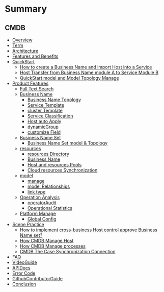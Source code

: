  # Summary 

 ## CMDB 
 * [Overview](UserGuide/Introduction/Overview.md) 
 * [Term](UserGuide/Term/Term.md) 
 * [Architecture](UserGuide/Architecture/Architecture.md) 
 * [Features and Benefits](UserGuide/Advantage/Advantages.md) 
 * [QuickStart]() 
    * [How to create a Business Name and import Host into a Service](UserGuide/QuickStart/case1.md) 
    * [Host Transfer from Business Name module A to Service Module B](UserGuide/QuickStart/case2.md) 
    * [QuickStart model and Model Topology Manage](UserGuide/QuickStart/case3.md) 
 * [Product Features]() 
    * [Full Text Search](UserGuide/Feature/Fulltext.md) 
    * [Business Name]() 
        * [Business Name Topology](UserGuide/Feature/BusinessTopology.md) 
        * [Service Template](UserGuide/Feature/ServiceTemp.md) 
        * [cluster Template](UserGuide/Feature/SetTemp.md) 
        * [Service Classification](UserGuide/Feature/ServiceType.md) 
        * [Host auto Apply](UserGuide/Feature/HostAuto.md) 
        * [dynamicGroup](UserGuide/Feature/CustomQuery.md) 
        * [customize Field](UserGuide/Feature/Customize.md) 
    * [Business Name Set]() 
        * [Business Name Set model & Topology](UserGuide/Feature/Business-set.md) 
    * [resources]() 
        * [resources Directory](UserGuide/Feature/Instance.md) 
        * [Business Name](UserGuide/Feature/BusinessManagement.md) 
        * [Host and resources Pools](UserGuide/Feature/ResourcePool.md) 
        * [Cloud resources Synchronization](UserGuide/Feature/CloudResource.md) 
    * [model]() 
        * [manage](UserGuide/Feature/Model.md) 
        * [model Relationships](UserGuide/Feature/ModelRelation.md) 
        * [link type](UserGuide/Feature/ModelRelationType.md) 
    * [Operation Analysis]() 
        * [operatorAudit](UserGuide/Feature/OperationalAudit.md) 
        * [Operational Statistics](UserGuide/Feature\Statistics.md) 
    * [Platform Manage]() 
        * [Global Config](UserGuide/Feature/global-settings.md) 
 * [Scene Practice]() 
    * [How to implement cross-business Host control approve Business Name set?](UserGuide/UserCase/Use-Business-set-to-cover-cross-business-host-manage.md)
    * [How CMDB Manage Host](UserGuide/UserCase/CMDB_management_hosts.md) 
    * [How CMDB Manage processes](UserGuide/UserCase/CMDB_management_process.md) 
    * [CMDB The Case Synchronization Connection](UserGuide/UserCase/CMDB_integration.md) 
 * [FAQ](UserGuide/FAQ/FAQ.md) 
 * [VideoGuide](../Vedios.md) 
 * [APIDocs](APIDocs/CC/README.md) 
 * [Error Code](../ErrorCode/cmdb.md) 
 * [GithubContributorGuide](https://github.com/TencentBlueKing/bk-cmdb)      
 * [Conclusion](UserGuide/Conclusion/Conclusion.md) 
